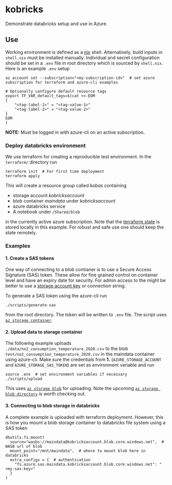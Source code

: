 # kobricks

Demonstrate databricks setup and use in Azure.

## Use

Working environment is defined as a [nix](https://nixos.org/manual/nix/stable/) shell. Alternatively, build inputs in `shell.nix` must be installed manually. Individual and secret configuration should be set in a `.env` file in root directory which is sourced by `shell.nix`. Here is an example `.env` setup
```
az account set --subscription="<my-subscription-id>"  # set azure subscription for terraform and azure-cli examples

# Optionally configure default resource tags
export TF_VAR_default_tags=$(cat <<-EOM
{
    "<tag-label-1>" = "<tag-value-1>"
    "<tag-label-2>" = "<tag-value-2>"
}
EOM
)
```
**NOTE:** Must be logged in with azure-cli on an active subscription. 

### Deploy databricks environment
We use terraform for creating a reproducible test environment. In the `terraform/` directory run
```
terraform init  # For first time deployment
terraform apply
```
This will create a resource group called *kobas* containing 
- storage account *kobricksaccount*
- blob container *maindata* under *kobricksaccount*
- azure databricks service
- A notebook under `/Shared/blob`

in the currently active azure subscription. Note that the [terraform state](https://www.terraform.io/docs/language/state/index.html) is stored locally in this example. For robust and safe use one should keep the state remotely.

### Examples

#### 1. Create a SAS tokens
One way of connecting to a blob contianer is to use a Secure Access Signature (SAS) token. These allow for fine grained control on container level and have an expiry date for security. For admin access to the might be better to use a [storage account key](https://docs.microsoft.com/en-us/cli/azure/storage/account/keys?view=azure-cli-latest) or connection string.

To generate a SAS token using the azure-cli run
```
./scripts/generate-sas
```
from the root directory. The token will be written to `.env` file. The script uses [`az storage container`](https://docs.microsoft.com/en-us/cli/azure/storage/container?view=azure-cli-latest).

#### 2. Upload data to storage container
The following example uploads `./data/no2_consumption_temperature_2020.csv` to the blob `test/no2_consumption_temperature_2020.csv` in the maindata container using azure-cli. Make sure the credentials from **1.** (`AZURE_STORAGE_ACCOUNT` and `AZURE_STORAGE_SAS_TOKEN`) are set as environment variable and run
```
source .env  # set environment variables if necessary
./scripts/upload
```
This uses [`az storage blob`](https://docs.microsoft.com/en-us/cli/azure/storage/blob?view=azure-cli-latest) for uploading. Note the upcoming [`az storage blob directory`](https://docs.microsoft.com/en-us/cli/azure/storage/blob/directory?view=azure-cli-latest) is worth checking out.

#### 3. Connecting to blob storage in databricks
A complete example is uploaded with terraform deployment. However, this is how you mount a blob storage container to databricks file system using a SAS token
```
dbutils.fs.mount(
  source="wasbs://maindata@kobricksaccount.blob.core.windows.net",  # WASB url of blob
  mount_point="/mnt/maindata",  # where to mount blob here in databricks
  extra_configs = {  # authentication
    "fs.azure.sas.maindata.kobricksaccount.blob.core.windows.net": "<my-sas-key>"
  }
)
```